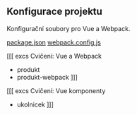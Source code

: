 ## Konfigurace projektu

Konfigurační soubory pro Vue a Webpack.

[package.json](assets/package.json)
[webpack.config.js](assets/webpack.config.js)

[[[ excs Cvičení: Vue a Webpack

- produkt
- produkt-webpack
  ]]]

[[[ excs Cvičení: Vue komponenty

- ukolnicek
  ]]]
